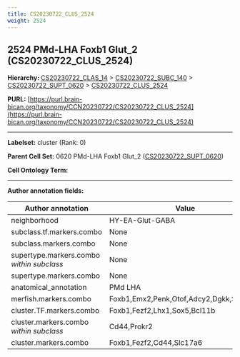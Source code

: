 ```yaml
---
title: CS20230722_CLUS_2524
weight: 2524
---
```

## 2524 PMd-LHA Foxb1 Glut_2 (CS20230722_CLUS_2524)
<b>Hierarchy: </b>
[CS20230722_CLAS_14](../CS20230722_CLAS_14) >
[CS20230722_SUBC_140](../CS20230722_SUBC_140) >
[CS20230722_SUPT_0620](../CS20230722_SUPT_0620) >
[CS20230722_CLUS_2524](../CS20230722_CLUS_2524)

**PURL:** [https://purl.brain-bican.org/taxonomy/CCN20230722/CS20230722_CLUS_2524](https://purl.brain-bican.org/taxonomy/CCN20230722/CS20230722_CLUS_2524)

---


**Labelset:** cluster (Rank: 0)

**Parent Cell Set:** 0620 PMd-LHA Foxb1 Glut_2 ([CS20230722_SUPT_0620](../CS20230722_SUPT_0620))



**Cell Ontology Term:** 

[MARKER GENES.]: #


---

[TRANSFERRED ANNOTATIONS.]: #


[AUTHOR ANNOTATION FIELDS.]: #


**Author annotation fields:**

| Author annotation | Value |
|-------------------|-------|
|neighborhood|HY-EA-Glut-GABA|
|subclass.tf.markers.combo|None|
|subclass.markers.combo|None|
|supertype.markers.combo _within subclass_|None|
|supertype.markers.combo|None|
|anatomical_annotation|PMd LHA|
|merfish.markers.combo|Foxb1,Emx2,Penk,Otof,Adcy2,Dgkk,Syndig1l|
|cluster.TF.markers.combo|Foxb1,Fezf2,Lhx1,Sox5,Bcl11b|
|cluster.markers.combo _within subclass_|Cd44,Prokr2|
|cluster.markers.combo|Foxb1,Fezf2,Cd44,Slc17a6|
